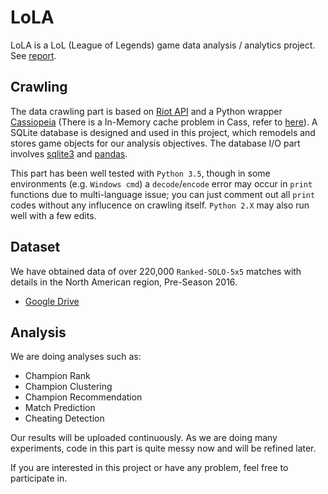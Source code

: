 # LoLA

LoLA is a LoL (League of Legends) game data analysis / analytics project. See [report](/report).

## Crawling

The data crawling part is based on [Riot API](https://developer.riotgames.com/api-methods/) and a Python wrapper [Cassiopeia](https://github.com/meraki-analytics/cassiopeia) (There is a In-Memory cache problem in Cass, refer to [here](https://github.com/meraki-analytics/cassiopeia/issues/40)). A SQLite database is designed and used in this project, which remodels and stores game objects for our analysis objectives. The database I/O part involves [sqlite3](https://docs.python.org/3.5/library/sqlite3.html) and [pandas](http://pandas.pydata.org/). 

This part has been well tested with `Python 3.5`, though in some environments (e.g. `Windows cmd`) a `decode`/`encode` error may occur in `print` functions due to multi-language issue; you can just comment out all `print` codes without any influcence on crawling itself. `Python 2.X` may also run well with a few edits.

## Dataset

We have obtained data of over 220,000 `Ranked-SOLO-5x5` matches with details in the North American region, Pre-Season 2016.

- [Google Drive](https://drive.google.com/file/d/1X9B60eUSWarMEG9RS3JHbWDaeNuB48LF/view?usp=sharing)

## Analysis

We are doing analyses such as:

- Champion Rank
- Champion Clustering
- Champion Recommendation
- Match Prediction
- Cheating Detection

Our results will be uploaded continuously. As we are doing many experiments, code in this part is quite messy now and will be refined later.

If you are interested in this project or have any problem, feel free to participate in.

